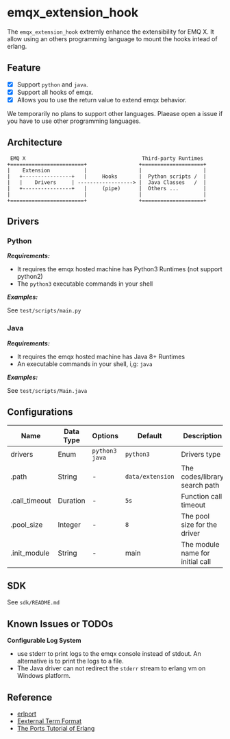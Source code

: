 # emqx_extension_hook

The `emqx_extension_hook` extremly enhance the extensibility for EMQ X. It allow using an others programming language to mount the hooks intead of erlang.

## Feature

- [x] Support `python` and `java`.
- [x] Support all hooks of emqx.
- [x] Allows you to use the return value to extend emqx behavior.

We temporarily no plans to support other languages. Plaease open a issue if you have to use other programming languages.

## Architecture

```
 EMQ X                                      Third-party Runtimes
+========================+                 +====================+
|    Extension           |                 |                    |
|   +----------------+   |     Hooks       |  Python scripts /  |
|   |    Drivers     | ------------------> |  Java Classes   /  |
|   +----------------+   |     (pipe)      |  Others ...        |
|                        |                 |                    |
+========================+                 +====================+
```

## Drivers

### Python

***Requirements:***

- It requires the emqx hosted machine has Python3 Runtimes (not support python2)
- The `python3` executable commands in your shell

***Examples:***

See `test/scripts/main.py`

### Java

***Requirements:***

- It requires the emqx hosted machine has Java 8+ Runtimes
- An executable commands in your shell, i,g: `java`

***Examples:***

See `test/scripts/Main.java`

## Configurations

| Name                | Data Type | Options                               | Default          | Description                      |
| ------------------- | --------- | ------------------------------------- | ---------------- | -------------------------------- |
| drivers             | Enum      | `python3`<br />`java`                 | `python3`        | Drivers type                     |
| <type>.path         | String    | -                                     | `data/extension` | The codes/library search path    |
| <type>.call_timeout | Duration  | -                                     | `5s`             | Function call timeout            |
| <type>.pool_size    | Integer   | -                                     | `8`              | The pool size for the driver     |
| <type>.init_module  | String    | -                                     | main             | The module name for initial call |

## SDK

See `sdk/README.md`

## Known Issues or TODOs

**Configurable Log System**

- use stderr to print logs to the emqx console instead of stdout. An alternative is to print the logs to a file.
- The Java driver can not redirect the `stderr` stream to erlang vm on Windows platform.

## Reference

- [erlport](https://github.com/hdima/erlport)
- [Eexternal Term Format](http://erlang.org/doc/apps/erts/erl_ext_dist.html)
- [The Ports Tutorial of Erlang](http://erlang.org/doc/tutorial/c_port.html)
